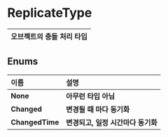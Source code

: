 # **ReplicateType**

| **오브젝트의 충돌 처리 타입** |
| :--- |
## **Enums**

| **이름**| **설명** |
| :--- | :--- |
| **None** | **아무런 타입 아님** |
| **Changed** | **변경될 때 마다 동기화** |
| **ChangedTime** | **변경되고, 일정 시간마다 동기화** |
